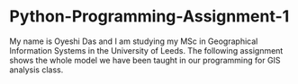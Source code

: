 # Python-Programming-Assignment-1
My name is Oyeshi Das and I am studying my MSc in Geographical Information Systems in the University of Leeds. The following assignment shows the whole model we have been taught in our programming for GIS analysis class.
